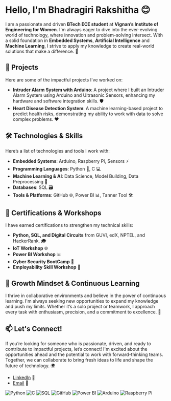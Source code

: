 # Hello, I'm Bhadragiri Rakshitha 😊

I am a passionate and driven **BTech ECE student** at **Vignan’s Institute of Engineering for Women**. I'm always eager to dive into the ever-evolving world of technology, where innovation and problem-solving intersect. With a solid foundation in **Embedded Systems**, **Artificial Intelligence** and **Machine Learning**, I strive to apply my knowledge to create real-world solutions that make a difference. 🚀

## 🚀 Projects
Here are some of the impactful projects I've worked on:

- **Intruder Alarm System with Arduino**: A project where I built an Intruder Alarm System using Arduino and Ultrasonic Sensors, enhancing my hardware and software integration skills. 🛡️
- **Heart Disease Detection System**: A machine learning-based project to predict health risks, demonstrating my ability to work with data to solve complex problems. ❤️

## 🛠️ Technologies & Skills
Here’s a list of technologies and tools I work with:

- **Embedded Systems**: Arduino, Raspberry Pi, Sensors ⚡
- **Programming Languages**: Python 🐍, C 💻
- **Machine Learning & AI**: Data Science, Model Building, Data Preprocessing 🤖
- **Databases**: SQL 🗃️
- **Tools & Platforms**: GitHub 🌐, Power BI 📊, Tanner Tool 🛠️

## 📜 Certifications & Workshops
I have earned certifications to strengthen my technical skills:

- **Python, SQL, and Digital Circuits** from GUVI, edX, NPTEL, and HackerRank. 🎓
- **IoT Workshop** 🌐
- **Power BI Workshop** 📊
- **Cyber Security BootCamp** 🤖
- **Employability Skill Workshop** 🧠

## 🌱 Growth Mindset & Continuous Learning
I thrive in collaborative environments and believe in the power of continuous learning. I'm always seeking new opportunities to expand my knowledge and push my limits. Whether it’s a solo project or teamwork, I approach every task with enthusiasm, precision, and a commitment to excellence. 🌟

## 📫 Let's Connect!
If you’re looking for someone who is passionate, driven, and ready to contribute to impactful projects, let’s connect! I'm excited about the opportunities ahead and the potential to work with forward-thinking teams. Together, we can collaborate to bring fresh ideas to life and shape the future of technology. 🌍

- [LinkedIn](www.linkedin.com/in/rakshitha-bhadragiri-15a1a2266) 🔗
- [Email](rakshithabhadragiri@gmail.com) 📧

![Python](https://img.shields.io/badge/-Python-3776AB?style=flat-square&logo=python&logoColor=white)
![C](https://img.shields.io/badge/-C-00599C?style=flat-square&logo=c&logoColor=white)
![SQL](https://img.shields.io/badge/-SQL-4479A1?style=flat-square&logo=sqlite&logoColor=white)
![GitHub](https://img.shields.io/badge/-GitHub-181717?style=flat-square&logo=github&logoColor=white)
![Power BI](https://img.shields.io/badge/-Power%20BI-FFB900?style=flat-square&logo=powerbi&logoColor=black)
![Arduino](https://img.shields.io/badge/-Arduino-00979D?style=flat-square&logo=arduino&logoColor=white)
![Raspberry Pi](https://img.shields.io/badge/-Raspberry%20Pi-A22846?style=flat-square&logo=raspberry-pi&logoColor=white)

